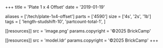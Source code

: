 +++
title = 'Plate 1 x 4 Offset'
date  = '2019-01-19'

aliases = ['/tech/plate-1x4-offset']
parts = ['4590']
size  = ['4s', '2s', '1b']
tags  = [
  'length-studshift-10',
  'partcount-total-1',
]

[[resources]]
src              = 'image.png'
params.copyright = '©2025 BrickCamp'

[[resources]]
src              = 'model.ldr'
params.copyright = '©2025 BrickCamp'
+++
